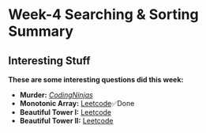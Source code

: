 # Week-4 Searching & Sorting Summary
## Interesting Stuff
**These are some interesting questions did this week:**
- **Murder:** [*CodingNinjas*](https://www.codingninjas.com/studio/problems/square-root_630451?leftPanelTab=0)
- **Monotonic Array:** [Leetcode](https://leetcode.com/problems/monotonic-array/description/?envType=daily-question&envId=2023-09-29)✅Done
- **Beautiful Tower I:** [Leetcode](https://leetcode.com/problems/beautiful-towers-i/description/)
- **Beautiful Tower II:** [Leetcode](https://leetcode.com/problems/beautiful-towers-ii/description/)
